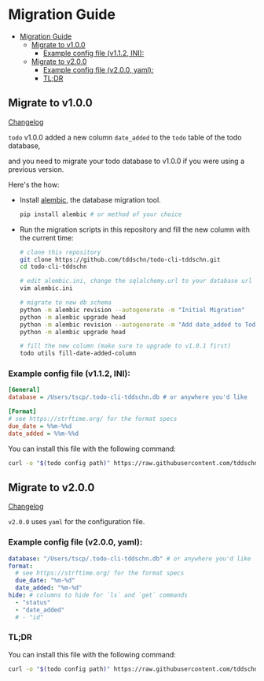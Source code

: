 # Migration Guide

- [Migration Guide](#migration-guide)
  - [Migrate to v1.0.0](#migrate-to-v100)
    - [Example config file (v1.1.2, INI):](#example-config-file-v112-ini)
  - [Migrate to v2.0.0](#migrate-to-v200)
    - [Example config file (v2.0.0, yaml):](#example-config-file-v200-yaml)
    - [TL;DR](#tldr)

## Migrate to v1.0.0

[Changelog](CHANGELOG.md#100---2022-05-29)

`todo` v1.0.0 added a new column `date_added` to the `todo` table of the todo database,

and you need to migrate your todo database to v1.0.0 if you were using a previous version.

Here's the how:

- Install [alembic](https://alembic.sqlalchemy.org/en/latest/), the database migration tool.
  ```bash
  pip install alembic # or method of your choice
  ``` 

- Run the migration scripts in this repository and fill the new column with the current time:
  ```bash
  # clone this repository
  git clone https://github.com/tddschn/todo-cli-tddschn.git
  cd todo-cli-tddschn

  # edit alembic.ini, change the sqlalchemy.url to your database url
  vim alembic.ini

  # migrate to new db schema
  python -m alembic revision --autogenerate -m "Initial Migration"
  python -m alembic upgrade head
  python -m alembic revision --autogenerate -m "Add date_added to Todo model"
  python -m alembic upgrade head

  # fill the new column (make sure to upgrade to v1.0.1 first)
  todo utils fill-date-added-column
  ```

### Example config file (v1.1.2, INI):
```ini
[General]
database = /Users/tscp/.todo-cli-tddschn.db # or anywhere you'd like

[Format]
# see https://strftime.org/ for the format specs
due_date = %%m-%%d
date_added = %%m-%%d
```

You can install this file with the following command:
```bash
curl -o "$(todo config path)" https://raw.githubusercontent.com/tddschn/todo-cli-tddschn/master/examples/config.ini
```

## Migrate to v2.0.0

[Changelog](CHANGELOG.md#200---2022-05-30)

`v2.0.0` uses `yaml` for the configuration file.

### Example config file (v2.0.0, yaml):
```yaml
database: "/Users/tscp/.todo-cli-tddschn.db" # or anywhere you'd like
format:
  # see https://strftime.org/ for the format specs
  due_date: "%m-%d"
  date_added: "%m-%d"
hide: # columns to hide for `ls` and `get` commands
  - "status"
  - "date_added"
  # - "id"
```

### TL;DR

You can install this file with the following command:
```bash
curl -o "$(todo config path)" https://raw.githubusercontent.com/tddschn/todo-cli-tddschn/master/examples/config.yaml
```
